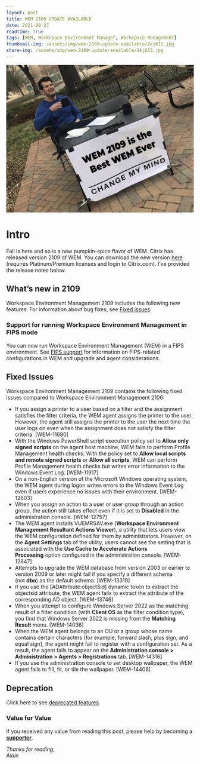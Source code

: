 ```yaml
---
layout: post
title: WEM 2109 UPDATE AVAILABLE
date: 2021-09-27
readtime: true
tags: [WEM, Workspace Environment Manager, Workspace Management]
thumbnail-img: /assets/img/wem-2109-update-available/2kj615.jpg
share-img: /assets/img/wem-2109-update-available/2kj615.jpg
---
```

![provemewrong](/assets/img/wem-2109-update-available/2kj615.jpg)

<!-- wp:heading {"level":1} -->
<h1>Intro</h1>
<!-- /wp:heading -->

<!-- wp:paragraph -->
<p>Fall is here and so is a new pumpkin-spice flavor of WEM. Citrix has released version 2109 of WEM. You can download the new version <a rel="noreferrer noopener" href="https://www.citrix.com/downloads/citrix-virtual-apps-and-desktops/components/workspace-environment-management-2109.html" target="_blank">here</a> (requires Platinum/Premium licenses and login to Citrix.com). I’ve provided the release notes below. </p>
<!-- /wp:paragraph -->

<!-- wp:heading -->
<h2 id="whats-new-in-2109">What’s new in 2109<a href="void(0)"></a></h2>
<!-- /wp:heading -->

<!-- wp:paragraph -->
<p>Workspace Environment Management 2109 includes the following new features. For information about bug fixes, see&nbsp;<a href="https://docs.citrix.com/en-us/workspace-environment-management/current-release/fixed-issues.html">Fixed issues</a>.</p>
<!-- /wp:paragraph -->

<!-- wp:heading {"level":3} -->
<h3 id="support-for-running-workspace-environment-management-in-fips-mode">Support for running Workspace Environment Management in FIPS mode</h3>
<!-- /wp:heading -->

<!-- wp:paragraph -->
<p>You can now run Workspace Environment Management (WEM) in a FIPS environment. See&nbsp;<a href="https://docs.citrix.com/en-us/workspace-environment-management/current-release/reference/fips-mode.html">FIPS support</a>&nbsp;for information on FIPS-related configurations in WEM and upgrade and agent considerations.</p>
<!-- /wp:paragraph -->

<!-- wp:heading -->
<h2>Fixed Issues</h2>
<!-- /wp:heading -->

<!-- wp:paragraph -->
<p>Workspace Environment Management 2109 contains the following fixed issues compared to Workspace Environment Management 2106:</p>
<!-- /wp:paragraph -->

<!-- wp:list -->
<ul><li>If you assign a printer to a user based on a filter and the assignment satisfies the filter criteria, the WEM agent assigns the printer to the user. However, the agent still assigns the printer to the user the next time the user logs on even when the assignment does not satisfy the filter criteria. [WEM-11680]</li><li>With the Windows PowerShell script execution policy set to&nbsp;<strong>Allow only signed scripts</strong>&nbsp;on the agent host machine, WEM fails to perform Profile Management health checks. With the policy set to&nbsp;<strong>Allow local scripts and remote signed scripts</strong>&nbsp;or&nbsp;<strong>Allow all scripts</strong>, WEM can perform Profile Management health checks but writes error information to the Windows Event Log. [WEM-11917]</li><li>On a non-English version of the Microsoft Windows operating system, the WEM agent during logon writes errors to the Windows Event Log even if users experience no issues with their environment. [WEM-12603]</li><li>When you assign an action to a user or user group through an action group, the action still takes effect even if it is set to&nbsp;<strong>Disabled</strong>&nbsp;in the administration console. [WEM-12757]</li><li>The WEM agent installs VUEMRSAV.exe (<strong>Workspace Environment Management Resultant Actions Viewer</strong>), a utility that lets users view the WEM configuration defined for them by administrators. However, on the&nbsp;<strong>Agent Settings</strong>&nbsp;tab of the utility, users cannot see the setting that is associated with the&nbsp;<strong>Use Cache to Accelerate Actions Processing</strong>&nbsp;option configured in the administration console. [WEM-12847]</li><li>Attempts to upgrade the WEM database from version 2003 or earlier to version 2009 or later might fail if you specify a different schema (not&nbsp;<strong>dbo</strong>) as the default schema. [WEM-13319]</li><li>If you use the [ADAttribute:objectSid] dynamic token to extract the objectsid attribute, the WEM agent fails to extract the attribute of the corresponding AD object. [WEM-13746]</li><li>When you attempt to configure Windows Server 2022 as the matching result of a filter condition (with&nbsp;<strong>Client OS</strong>&nbsp;as the filter condition type), you find that Windows Server 2022 is missing from the&nbsp;<strong>Matching Result</strong>&nbsp;menu. [WEM-14036]</li><li>When the WEM agent belongs to an OU or a group whose name contains certain characters (for example, forward slash, plus sign, and equal sign), the agent might fail to register with a configuration set. As a result, the agent fails to appear on the&nbsp;<strong>Administration console &gt; Administration &gt; Agents &gt; Registrations</strong>&nbsp;tab. [WEM-14316]</li><li>If you use the administration console to set desktop wallpaper, the WEM agent fails to fill, fit, or tile the wallpaper. [WEM-14408]</li></ul>
<!-- /wp:list -->

<!-- wp:heading -->
<h2>Deprecation</h2>
<!-- /wp:heading -->

<!-- wp:paragraph {"fontSize":"normal"} -->
<p class="has-normal-font-size">Click here to see <a href="https://docs.citrix.com/en-us/workspace-environment-management/current-release/deprecation.html">deprecated features</a>.</p>
<!-- /wp:paragraph -->

### Value for Value
If you received any value from reading this post, please help by becoming a [**supporter**](https://www.paypal.com/donate?hosted_button_id=73HNLGA2SGLLU).

<!-- wp:paragraph -->
<p><em>Thanks for reading,<br />
Alain</em></p>
<!-- /wp:paragraph -->
